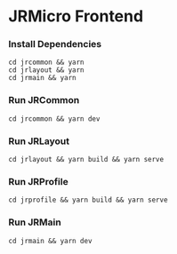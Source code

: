 # JRMicro Frontend

### Install Dependencies

```
cd jrcommon && yarn
cd jrlayout && yarn
cd jrmain && yarn
```

### Run JRCommon

```
cd jrcommon && yarn dev
```

### Run JRLayout

```
cd jrlayout && yarn build && yarn serve
```

### Run JRProfile

```
cd jrprofile && yarn build && yarn serve
```

### Run JRMain

```
cd jrmain && yarn dev
```
